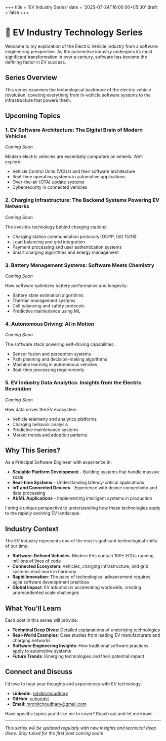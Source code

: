 +++
title = 'EV Industry Series'
date = '2025-07-24T16:00:00+05:30'
draft = false
+++

# 🚗 EV Industry Technology Series

Welcome to my exploration of the Electric Vehicle industry from a software engineering perspective. As the automotive industry undergoes its most significant transformation in over a century, software has become the defining factor in EV success.

## Series Overview

This series examines the technological backbone of the electric vehicle revolution, covering everything from in-vehicle software systems to the infrastructure that powers them.

## Upcoming Topics

### 1. **EV Software Architecture: The Digital Brain of Modern Vehicles**
*Coming Soon*

Modern electric vehicles are essentially computers on wheels. We'll explore:
- Vehicle Control Units (VCUs) and their software architecture
- Real-time operating systems in automotive applications
- Over-the-air (OTA) update systems
- Cybersecurity in connected vehicles

### 2. **Charging Infrastructure: The Backend Systems Powering EV Networks**
*Coming Soon*

The invisible technology behind charging stations:
- Charging station communication protocols (OCPP, ISO 15118)
- Load balancing and grid integration
- Payment processing and user authentication systems
- Smart charging algorithms and energy management

### 3. **Battery Management Systems: Software Meets Chemistry**
*Coming Soon*

How software optimizes battery performance and longevity:
- Battery state estimation algorithms
- Thermal management systems
- Cell balancing and safety protocols
- Predictive maintenance using ML

### 4. **Autonomous Driving: AI in Motion**
*Coming Soon*

The software stack powering self-driving capabilities:
- Sensor fusion and perception systems
- Path planning and decision-making algorithms
- Machine learning in autonomous vehicles
- Real-time processing requirements

### 5. **EV Industry Data Analytics: Insights from the Electric Revolution**
*Coming Soon*

How data drives the EV ecosystem:
- Vehicle telemetry and analytics platforms
- Charging behavior analysis
- Predictive maintenance systems
- Market trends and adoption patterns

## Why This Series?

As a Principal Software Engineer with experience in:
- **Scalable Platform Development** - Building systems that handle massive scale
- **Real-time Systems** - Understanding latency-critical applications
- **IoT and Connected Devices** - Experience with device connectivity and data processing
- **AI/ML Applications** - Implementing intelligent systems in production

I bring a unique perspective to understanding how these technologies apply to the rapidly evolving EV landscape.

## Industry Context

The EV industry represents one of the most significant technological shifts of our time:

- **Software-Defined Vehicles**: Modern EVs contain 100+ ECUs running millions of lines of code
- **Connected Ecosystem**: Vehicles, charging infrastructure, and grid systems must work in harmony
- **Rapid Innovation**: The pace of technological advancement requires agile software development practices
- **Global Impact**: EV adoption is accelerating worldwide, creating unprecedented scale challenges

## What You'll Learn

Each post in this series will provide:
- **Technical Deep Dives**: Detailed explanations of underlying technologies
- **Real-World Examples**: Case studies from leading EV manufacturers and charging networks
- **Software Engineering Insights**: How traditional software practices apply to automotive systems
- **Future Trends**: Emerging technologies and their potential impact

## Connect and Discuss

I'd love to hear your thoughts and experiences with EV technology:

- **LinkedIn**: [rohitkrchoudhary](https://www.linkedin.com/in/rohitkrchoudhary/)
- **GitHub**: [echorohit](https://github.com/echorohit)
- **Email**: mrohitchoudhary@gmail.com

Have specific topics you'd like me to cover? Reach out and let me know!

---

*This series will be updated regularly with new insights and technical deep dives. Stay tuned for the first post coming soon!*
